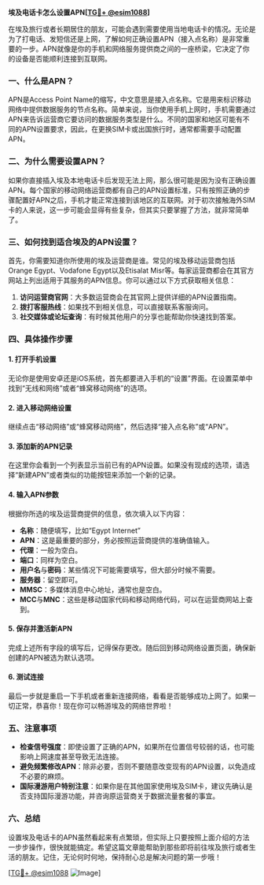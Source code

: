 **埃及电话卡怎么设置APN[[TG💪+ @esim1088](https://t.me/s/esim1088)]**

在埃及旅行或者长期居住的朋友，可能会遇到需要使用当地电话卡的情况。无论是为了打电话、发短信还是上网，了解如何正确设置APN（接入点名称）是非常重要的一步。APN就像是你的手机和网络服务提供商之间的一座桥梁，它决定了你的设备是否能顺利连接到互联网。

### **一、什么是APN？**

APN是Access Point Name的缩写，中文意思是接入点名称。它是用来标识移动网络中提供数据服务的节点名称。简单来说，当你使用手机上网时，手机需要通过APN来告诉运营商它要访问的数据服务类型是什么。不同的国家和地区可能有不同的APN设置要求，因此，在更换SIM卡或出国旅行时，通常都需要手动配置APN。

### **二、为什么需要设置APN？**

如果你直接插入埃及本地电话卡后发现无法上网，那么很可能是因为没有正确设置APN。每个国家的移动网络运营商都有自己的APN设置标准，只有按照正确的步骤配置好APN之后，手机才能正常连接到该地区的互联网。对于初次接触海外SIM卡的人来说，这一步可能会显得有些复杂，但其实只要掌握了方法，就非常简单了。

### **三、如何找到适合埃及的APN设置？**

首先，你需要知道你所使用的埃及运营商是谁。常见的埃及移动运营商包括Orange Egypt、Vodafone Egypt以及Etisalat Misr等。每家运营商都会在其官方网站上列出适用于其服务的APN信息。你可以通过以下方式获取相关信息：

1. **访问运营商官网**：大多数运营商会在其官网上提供详细的APN设置指南。
2. **拨打客服热线**：如果找不到相关信息，可以直接联系客服询问。
3. **社交媒体或论坛查询**：有时候其他用户的分享也能帮助你快速找到答案。

### **四、具体操作步骤**

#### **1. 打开手机设置**
无论你是使用安卓还是iOS系统，首先都要进入手机的“设置”界面。在设置菜单中找到“无线和网络”或者“蜂窝移动网络”的选项。

#### **2. 进入移动网络设置**
继续点击“移动网络”或“蜂窝移动网络”，然后选择“接入点名称”或“APN”。

#### **3. 添加新的APN记录**
在这里你会看到一个列表显示当前已有的APN设置。如果没有现成的选项，请选择“新建APN”或者类似的功能按钮来添加一个新的记录。

#### **4. 输入APN参数**
根据你所选的埃及运营商提供的信息，依次填入以下内容：
- **名称**：随便填写，比如“Egypt Internet”
- **APN**：这是最重要的部分，务必按照运营商提供的准确值输入。
- **代理**：一般为空白。
- **端口**：同样为空白。
- **用户名**与**密码**：某些情况下可能需要填写，但大部分时候不需要。
- **服务器**：留空即可。
- **MMSC**：多媒体消息中心地址，通常也是空白。
- **MCC**与**MNC**：这些是移动国家代码和移动网络代码，可以在运营商网站上查到。

#### **5. 保存并激活新APN**
完成上述所有字段的填写后，记得保存更改。随后回到移动网络设置页面，确保新创建的APN被选为默认选项。

#### **6. 测试连接**
最后一步就是重启一下手机或者重新连接网络，看看是否能够成功上网了。如果一切正常，恭喜你！现在你可以畅游埃及的网络世界啦！

### **五、注意事项**

- **检查信号强度**：即使设置了正确的APN，如果所在位置信号较弱的话，也可能影响上网速度甚至导致无法连接。
- **避免频繁修改APN**：除非必要，否则不要随意改变现有的APN设置，以免造成不必要的麻烦。
- **国际漫游用户特别注意**：如果你是在其他国家使用埃及SIM卡，建议先确认是否支持国际漫游功能，并咨询原运营商关于数据流量套餐的事宜。

### **六、总结**

设置埃及电话卡的APN虽然看起来有点繁琐，但实际上只要按照上面介绍的方法一步步操作，很快就能搞定。希望这篇文章能帮助到那些即将前往埃及旅行或者生活的朋友。记住，无论何时何地，保持耐心总是解决问题的第一步哦！

[[TG💪+ @esim1088](https://t.me/s/esim1088) ![Image](https://i.postimg.cc/4NQfJmqS/Snipaste-2025-05-13-00-14-12.png)]